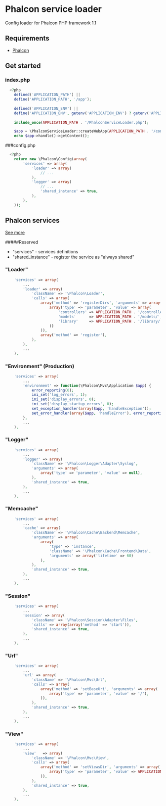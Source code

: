 Phalcon service loader
======================
Config loader for Phalcon PHP framework 1.1

## Requirements

* [Phalcon](http://phalconphp.com/)


## Get started

### index.php

```php
  <?php
	defined('APPLICATION_PATH') || 
	define('APPLICATION_PATH', '/app');
	
	defined('APPLICATION_ENV') || 
	define('APPLICATION_ENV', getenv('APPLICATION_ENV') ? getenv('APPLICATION_ENV') : 'development');
	
	include_once(APPLICATION_PATH . '/PhalconServiceLoader.php');

	$app = \PhalconServiceLoader::createWebApp(APPLICATION_PATH . '/config.php');
	echo $app->handle()->getContent();
```

###config.php

```php
  <?php
	return new \Phalcon\Config(array(
		'services' => array(
			'loader' => array(
	            // ...
			),
			'logger' => array(
	            // ...
	            'shared_instance' => true,
			),
		),
	));
```
	
## Phalcon services

[See more](http://docs.phalconphp.com/en/latest/reference/di.html#complex-registration)

#####Reserved

* "services" - services definitions
* "shared_instance" - register the service as "always shared"


### "Loader"
```php
	'services' => array(
		...
		'loader' => array(
			'className' => '\Phalcon\Loader',
			'calls' => array(
				array('method' => 'registerDirs', 'arguments' => array(
					array('type' => 'parameter', 'value' => array(
						'controllers' => APPLICATION_PATH . '/controllers/',
						'models'      => APPLICATION_PATH . '/models/',
						'library'     => APPLICATION_PATH . '/library/',
					))
				)),
				array('method' => 'register'),
			),
		),
		...
	),
```

### "Environment" (Production)
```php
	'services' => array(
		...
		'environment' => function(\Phalcon\Mvc\Application $app) {
			error_reporting(0);
			ini_set('log_errors', 1);
			ini_set('display_errors', 0);
			ini_set('display_startup_errors', 0);
			set_exception_handler(array($app, 'handleException'));
			set_error_handler(array($app, 'handleError'), error_reporting());
		},
		...
	),
```

### "Logger"
```php
	'services' => array(
		...
		'logger' => array(
			'className' => '\Phalcon\Logger\Adapter\Syslog',
			'arguments' => array(
				array('type' => 'parameter', 'value' => null),
			),
			'shared_instance' => true,
		),
		...
	),
```

### "Memcache"
```php
	'services' => array(
		...
		'cache' => array(
			'className' => '\Phalcon\Cache\Backend\Memcache',
			'arguments' => array(
				array(
					'type' => 'instance', 
					'className' => '\Phalcon\Cache\Frontend\Data', 
					'arguments' => array('lifetime' => 60)
				),
			),
			'shared_instance' => true,
		),
		...
	),
```

### "Session"
```php
	'services' => array(
		...
		'session' => array(
			'className' => '\Phalcon\Session\Adapter\Files',
			'calls' => array(array('method' => 'start')),
			'shared_instance' => true,
		),
		...
	),
```

### "Url"
```php
	'services' => array(
		...
		'url' => array(
			'className' => '\Phalcon\Mvc\Url',
			'calls' => array(
				array('method' => 'setBaseUri', 'arguments' => array(
					array('type' => 'parameter', 'value' => '/'),
				)),
			),
			'shared_instance' => true,
		),
		...
	),
```

### "View"
```php
	'services' => array(
		...
		'view'   => array(
			'className' => '\Phalcon\Mvc\View',
			'calls' => array(
				array('method' => 'setViewsDir', 'arguments' => array(
					array('type' => 'parameter', 'value' => APPLICATION_PATH . '/views/'),
				)),
			),
			'shared_instance' => true,
		),
		...
	),
```
